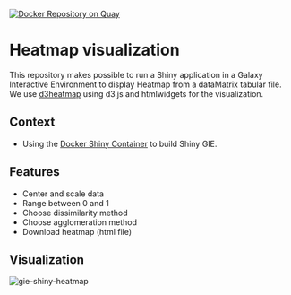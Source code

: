 [![Docker Repository on Quay](https://quay.io/repository/workflow4metabolomics/gie-shiny-heatmap/status "Docker Repository on Quay")](https://quay.io/repository/workflow4metabolomics/gie-shiny-heatmap)

# Heatmap visualization

This repository makes possible to run a Shiny application in a Galaxy Interactive Environment to display Heatmap from a dataMatrix tabular file. We use [d3heatmap](https://github.com/rstudio/d3heatmap) using d3.js and htmlwidgets for the visualization.

## Context

* Using the [Docker Shiny Container](https://github.com/workflow4metabolomics/gie-shiny) to build Shiny GIE.

## Features

* Center and scale data
* Range between 0 and 1
* Choose dissimilarity method
* Choose agglomeration method
* Download heatmap (html file)

## Visualization

![gie-shiny-heatmap](https://github.com/workflow4metabolomics/gie-shiny-heatmap/blob/master/static/images/gie-shiny-heatmap-16-01-19.png)